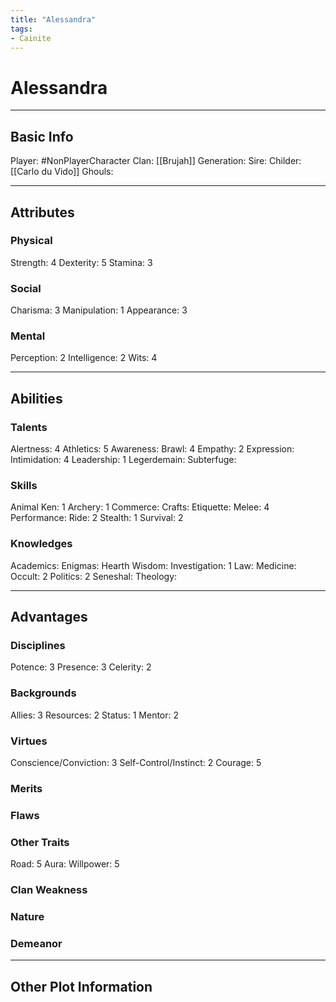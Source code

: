 ```yaml
---
title: "Alessandra"
tags:
- Cainite
---
```

# Alessandra 
---
## Basic Info
Player: #NonPlayerCharacter 
Clan: [[Brujah]]
Generation:
Sire:
Childer: [[Carlo du Vido]]
Ghouls:

---

## Attributes
### Physical
Strength: 4
Dexterity: 5
Stamina: 3

### Social
Charisma: 3
Manipulation: 1
Appearance: 3

### Mental
Perception: 2
Intelligence: 2
Wits: 4

---

## Abilities
### Talents
Alertness: 4
Athletics: 5
Awareness:
Brawl: 4
Empathy: 2
Expression:
Intimidation: 4
Leadership: 1
Legerdemain:
Subterfuge:

### Skills
Animal Ken: 1
Archery: 1
Commerce:
Crafts:
Etiquette:
Melee: 4
Performance:
Ride: 2
Stealth: 1
Survival: 2

### Knowledges
Academics:
Enigmas:
Hearth Wisdom:
Investigation: 1
Law:
Medicine:
Occult: 2
Politics: 2
Seneshal:
Theology:

---

## Advantages
### Disciplines

Potence: 3
Presence: 3
Celerity: 2


### Backgrounds

Allies: 3
Resources: 2
Status: 1
Mentor: 2

### Virtues
Conscience/Conviction: 3
Self-Control/Instinct: 2
Courage: 5

### Merits

### Flaws

### Other Traits
Road: 5
Aura:
Willpower: 5

### Clan Weakness

### Nature

### Demeanor
---
## Other Plot Information
